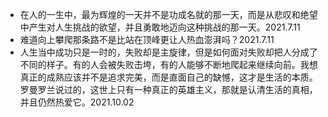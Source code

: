 - 在人的一生中，最为辉煌的一天并不是功成名就的那一天，而是从悲叹和绝望中产生对人生挑战的欲望，并且勇敢地迈向这种挑战的那一天。2021.7.11
- 难道向上攀爬那条路不是比站在顶峰更让人热血澎湃吗？2021.7.11
- 人生当中成功只是一时的，失败却是主旋律，但是如何面对失败却把人分成了不同的样子。有的人会被失败击垮，有的人能够不断地爬起来继续向前。我想真正的成熟应该并不是追求完美，而是直面自己的缺憾，这才是生活的本质。罗曼罗兰说过的，这世上只有一种真正的英雄主义，那就是认清生活的真相，并且仍然热爱它。2021.10.02
